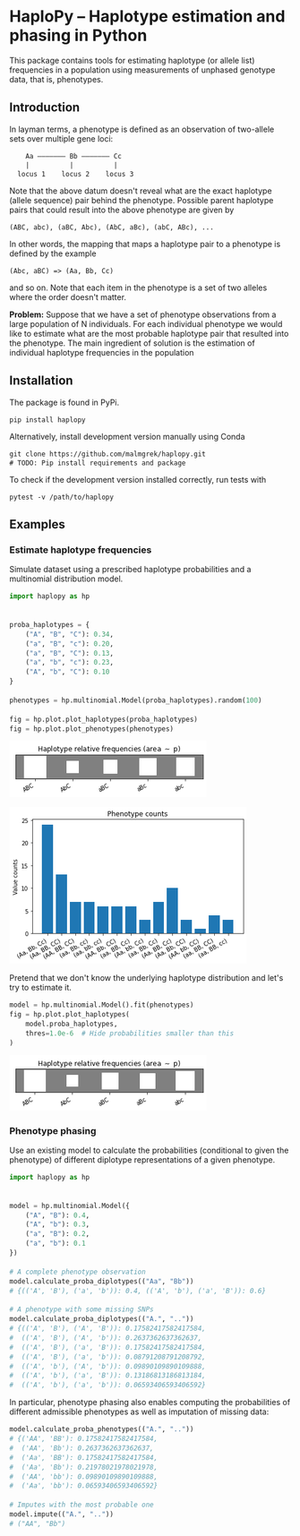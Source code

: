 # HaploPy – Haplotype estimation and phasing in Python

This package contains tools for estimating haplotype (or allele list) frequencies in a population using measurements of unphased genotype data, that is, phenotypes.

## Introduction

In layman terms, a phenotype is defined as an observation of two-allele sets
over multiple gene loci:

``` text
    Aa ––––––– Bb ––––––– Cc
    |          |          |
  locus 1    locus 2    locus 3
```

Note that the above datum doesn't reveal what are the exact haplotype (allele
sequence) pair behind the phenotype. Possible parent haplotype pairs that could
result into the above phenotype are given by

``` text
(ABC, abc), (aBC, Abc), (AbC, aBc), (abC, ABc), ...
```

In other words, the mapping that maps a haplotype pair to a phenotype is defined
by the example

``` text
(Abc, aBC) => (Aa, Bb, Cc)
```

and so on. Note that each item in the phenotype is a set of two alleles where the
order doesn't matter. 

**Problem:** Suppose that we have a set of phenotype observations from a large
population of N individuals. For each individual phenotype we would like to
estimate what are the most probable haplotype pair that resulted into the
phenotype. The main ingredient of solution is the estimation of individual
haplotype frequencies in the population 


## Installation

The package is found in PyPi.

``` shell
pip install haplopy
```

Alternatively, install development version manually using Conda

``` shell
git clone https://github.com/malmgrek/haplopy.git
# TODO: Pip install requirements and package
```

To check if the development version installed correctly, run tests with

``` shell
pytest -v /path/to/haplopy
```

## Examples

### Estimate haplotype frequencies

Simulate dataset using a prescribed haplotype probabilities and 
a multinomial distribution model.

``` python
import haplopy as hp


proba_haplotypes = {
    ("A", "B", "C"): 0.34,
    ("a", "B", "c"): 0.20,
    ("a", "B", "C"): 0.13,
    ("a", "b", "c"): 0.23,
    ("A", "b", "C"): 0.10
}

phenotypes = hp.multinomial.Model(proba_haplotypes).random(100)

fig = hp.plot.plot_haplotypes(proba_haplotypes)
fig = hp.plot.plot_phenotypes(phenotypes)
```

![Original relative haplotype frequencies](./doc/images/hinton-original.png "Original")

![Simulated phenotype observation set](./doc/images/bar.png "Phenotypes")

Pretend that we don't know the underlying haplotype distribution and let's try to estimate it.

``` python
model = hp.multinomial.Model().fit(phenotypes)
fig = hp.plot.plot_haplotypes(
    model.proba_haplotypes,
    thres=1.0e-6  # Hide probabilities smaller than this
)
```

![Estimated relative haplotype frequencies](./doc/images/hinton-estimated.png "Estimated")

### Phenotype phasing

Use an existing model to calculate the probabilities (conditional to given the
phenotype) of different diplotype representations of a given phenotype.

``` python
import haplopy as hp


model = hp.multinomial.Model({
    ("A", "B"): 0.4,
    ("A", "b"): 0.3,
    ("a", "B"): 0.2,
    ("a", "b"): 0.1
})

# A complete phenotype observation
model.calculate_proba_diplotypes(("Aa", "Bb"))
# {(('A', 'B'), ('a', 'b')): 0.4, (('A', 'b'), ('a', 'B')): 0.6}

# A phenotype with some missing SNPs
model.calculate_proba_diplotypes(("A.", ".."))
# {(('A', 'B'), ('A', 'B')): 0.17582417582417584,
#  (('A', 'B'), ('A', 'b')): 0.2637362637362637,
#  (('A', 'B'), ('a', 'B')): 0.17582417582417584,
#  (('A', 'B'), ('a', 'b')): 0.08791208791208792,
#  (('A', 'b'), ('A', 'b')): 0.09890109890109888,
#  (('A', 'b'), ('a', 'B')): 0.13186813186813184,
#  (('A', 'b'), ('a', 'b')): 0.06593406593406592}

```

In particular, phenotype phasing also enables computing the probabilities of 
different admissible phenotypes as well as imputation of missing data:

``` python
model.calculate_proba_phenotypes(("A.", ".."))
# {('AA', 'BB'): 0.17582417582417584,
#  ('AA', 'Bb'): 0.2637362637362637,
#  ('Aa', 'BB'): 0.17582417582417584,
#  ('Aa', 'Bb'): 0.21978021978021978,
#  ('AA', 'bb'): 0.09890109890109888,
#  ('Aa', 'bb'): 0.06593406593406592}

# Imputes with the most probable one
model.impute(("A.", ".."))
# ("AA", "Bb")
```

